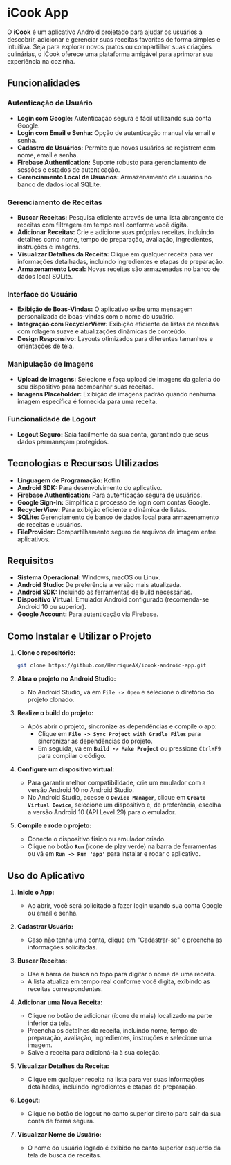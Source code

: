 # iCook App

O **iCook** é um aplicativo Android projetado para ajudar os usuários a descobrir, adicionar e gerenciar suas receitas favoritas de forma simples e intuitiva. Seja para explorar novos pratos ou compartilhar suas criações culinárias, o iCook oferece uma plataforma amigável para aprimorar sua experiência na cozinha.

## Funcionalidades

### Autenticação de Usuário
- **Login com Google:** Autenticação segura e fácil utilizando sua conta Google.
- **Login com Email e Senha:** Opção de autenticação manual via email e senha.
- **Cadastro de Usuários:** Permite que novos usuários se registrem com nome, email e senha.
- **Firebase Authentication:** Suporte robusto para gerenciamento de sessões e estados de autenticação.
- **Gerenciamento Local de Usuários:** Armazenamento de usuários no banco de dados local SQLite.

### Gerenciamento de Receitas
- **Buscar Receitas:** Pesquisa eficiente através de uma lista abrangente de receitas com filtragem em tempo real conforme você digita.
- **Adicionar Receitas:** Crie e adicione suas próprias receitas, incluindo detalhes como nome, tempo de preparação, avaliação, ingredientes, instruções e imagens.
- **Visualizar Detalhes da Receita:** Clique em qualquer receita para ver informações detalhadas, incluindo ingredientes e etapas de preparação.
- **Armazenamento Local:** Novas receitas são armazenadas no banco de dados local SQLite.

### Interface do Usuário
- **Exibição de Boas-Vindas:** O aplicativo exibe uma mensagem personalizada de boas-vindas com o nome do usuário.
- **Integração com RecyclerView:** Exibição eficiente de listas de receitas com rolagem suave e atualizações dinâmicas de conteúdo.
- **Design Responsivo:** Layouts otimizados para diferentes tamanhos e orientações de tela.

### Manipulação de Imagens
- **Upload de Imagens:** Selecione e faça upload de imagens da galeria do seu dispositivo para acompanhar suas receitas.
- **Imagens Placeholder:** Exibição de imagens padrão quando nenhuma imagem específica é fornecida para uma receita.

### Funcionalidade de Logout
- **Logout Seguro:** Saia facilmente da sua conta, garantindo que seus dados permaneçam protegidos.

## Tecnologias e Recursos Utilizados
- **Linguagem de Programação:** Kotlin
- **Android SDK:** Para desenvolvimento do aplicativo.
- **Firebase Authentication:** Para autenticação segura de usuários.
- **Google Sign-In:** Simplifica o processo de login com contas Google.
- **RecyclerView:** Para exibição eficiente e dinâmica de listas.
- **SQLite:** Gerenciamento de banco de dados local para armazenamento de receitas e usuários.
- **FileProvider:** Compartilhamento seguro de arquivos de imagem entre aplicativos.

## Requisitos
- **Sistema Operacional:** Windows, macOS ou Linux.
- **Android Studio:** De preferência a versão mais atualizada.
- **Android SDK:** Incluindo as ferramentas de build necessárias.
- **Dispositivo Virtual:** Emulador Android configurado (recomenda-se Android 10 ou superior).
- **Google Account:** Para autenticação via Firebase.

## Como Instalar e Utilizar o Projeto

1. **Clone o repositório:**

   ```bash
   git clone https://github.com/HenriqueAX/icook-android-app.git
   ```

2. **Abra o projeto no Android Studio:**

   - No Android Studio, vá em `File -> Open` e selecione o diretório do projeto clonado.

3. **Realize o build do projeto:**

   - Após abrir o projeto, sincronize as dependências e compile o app:
     - Clique em **`File -> Sync Project with Gradle Files`** para sincronizar as dependências do projeto.
     - Em seguida, vá em **`Build -> Make Project`** ou pressione `Ctrl+F9` para compilar o código.

4. **Configure um dispositivo virtual:**

   - Para garantir melhor compatibilidade, crie um emulador com a versão Android 10 no Android Studio.
   - No Android Studio, acesse o **`Device Manager`**, clique em **`Create Virtual Device`**, selecione um dispositivo e, de preferência, escolha a versão Android 10 (API Level 29) para o emulador.

5. **Compile e rode o projeto:**

   - Conecte o dispositivo físico ou emulador criado.
   - Clique no botão **`Run`** (ícone de play verde) na barra de ferramentas ou vá em **`Run -> Run 'app'`** para instalar e rodar o aplicativo.

## Uso do Aplicativo

1. **Inicie o App:**

   - Ao abrir, você será solicitado a fazer login usando sua conta Google ou email e senha.

2. **Cadastrar Usuário:**

   - Caso não tenha uma conta, clique em "Cadastrar-se" e preencha as informações solicitadas.

3. **Buscar Receitas:**

   - Use a barra de busca no topo para digitar o nome de uma receita.
   - A lista atualiza em tempo real conforme você digita, exibindo as receitas correspondentes.

4. **Adicionar uma Nova Receita:**

   - Clique no botão de adicionar (ícone de mais) localizado na parte inferior da tela.
   - Preencha os detalhes da receita, incluindo nome, tempo de preparação, avaliação, ingredientes, instruções e selecione uma imagem.
   - Salve a receita para adicioná-la à sua coleção.

5. **Visualizar Detalhes da Receita:**

   - Clique em qualquer receita na lista para ver suas informações detalhadas, incluindo ingredientes e etapas de preparação.

6. **Logout:**

   - Clique no botão de logout no canto superior direito para sair da sua conta de forma segura.

7. **Visualizar Nome do Usuário:**

   - O nome do usuário logado é exibido no canto superior esquerdo da tela de busca de receitas.

